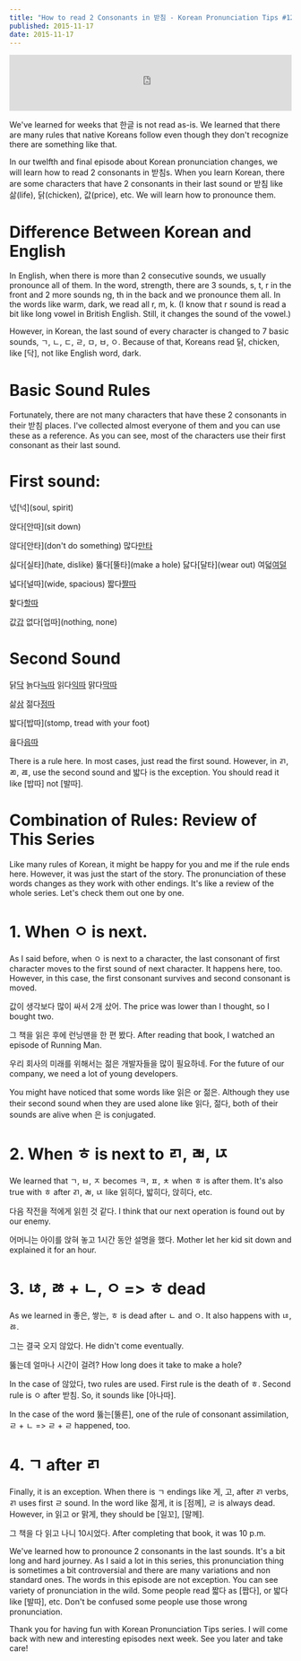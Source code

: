 ```yaml
---
title: "How to read 2 Consonants in 받침 - Korean Pronunciation Tips #12"
published: 2015-11-17
date: 2015-11-17
---
```

<iframe id="audio_iframe" src="https://www.podbean.com/media/player/q7wv9-5a457d?skin=11" width="100%" height="100" frameborder="0" scrolling="no"></iframe>

We've learned for weeks that 한글 is not read as-is. We learned that there are many rules that native Koreans follow even though they don't recognize there are something like that.

In our twelfth and final episode about Korean pronunciation changes, we will learn how to read 2 consonants in 받침s. When you learn Korean, there are some characters that have 2 consonants in their last sound or 받침 like 삶(life), 닭(chicken), 값(price), etc. We will learn how to pronounce them.

#  Difference Between Korean and English

In English, when there is more than 2 consecutive sounds, we usually pronounce all of them. In the word, strength, there are 3 sounds, s, t, r in the front and 2 more sounds ng, th in the back and we pronounce them all. In the words like warm, dark, we read all r, m, k. (I know that r sound is read a bit like long vowel in British English. Still, it changes the sound of the vowel.)

However, in Korean, the last sound of every character is changed to 7 basic sounds, ㄱ, ㄴ, ㄷ, ㄹ, ㅁ, ㅂ, ㅇ. Because of that, Koreans read 닭, chicken, like [닥], not like English word, dark.

#  Basic Sound Rules

Fortunately, there are not many characters that have these 2 consonants in their 받침 places. I've collected almost everyone of them and you can use these as a reference. As you can see, most of the characters use their first consonant as their last sound.

#  First sound:

넋[넉](soul, spirit)

앉다[안따](sit down)

않다[안타](don't do something)
많다[만타](many)

싫다[실타](hate, dislike)
뚫다[뚤타](make a hole)
닳다[달타](wear out)
여덟[여덜](eight)

넓다[널따](wide, spacious)
짧다[짤따](short)

핥다[할따](lick)

값[갑](price)
없다[업따](nothing, none)

#  Second Sound

닭[닥](chicken)
늙다[늑따](old)
읽다[익따](read)
맑다[막따](clear)

삶[삼](life)
젊다[점따](young)

밟다[밥따](stomp, tread with your foot)

읊다[읍따](recite)

There is a rule here. In most cases, just read the first sound. However, in ㄺ, ㄻ, ㄿ, use the second sound and 밟다 is the exception. You should read it like [밥따] not [발따].

#  Combination of Rules: Review of This Series

Like many rules of Korean, it might be happy for you and me if the rule ends here. However, it was just the start of the story. The pronunciation of these words changes as they work with other endings. It's like a review of the whole series. Let's check them out one by one.

#  1. When ㅇ is next.

As I said before, when ㅇ is next to a character, the last consonant of first character moves to the first sound of next character. It happens here, too. However, in this case, the first consonant survives and second consonant is moved.

값이 생각보다 많이 싸서 2개 샀어.
The price was lower than I thought, so I bought two.

그 책을 읽은 후에 런닝맨을 한 편 봤다.
After reading that book, I watched an episode of Running Man.

우리 회사의 미래를 위해서는 젊은 개발자들을 많이 필요하네.
For the future of our company, we need a lot of young developers.

You might have noticed that some words like 읽은 or 젊은. Although they use their second sound when they are used alone like 읽다, 젊다, both of their sounds are alive when 은 is conjugated.

#  2. When ㅎ is next to ㄺ, ㄼ, ㄵ

We learned that ㄱ, ㅂ, ㅈ becomes ㅋ, ㅍ, ㅊ when ㅎ is after them. It's also true with ㅎ after ㄺ, ㄼ, ㄵ like 읽히다, 밟히다, 앉히다, etc.

다음 작전을 적에게 읽힌 것 같다.
I think that our next operation is found out by our enemy.

어머니는 아이를 앉혀 놓고 1시간 동안 설명을 했다.
Mother let her kid sit down and explained it for an hour.

#  3. ㄶ, ㅀ + ㄴ, ㅇ =&gt; ㅎ dead

As we learned in 좋은, 쌓는, ㅎ is dead after ㄴ and ㅇ. It also happens with ㄶ, ㅀ.

그는 결국 오지 않았다.
He didn't come eventually.

뚫는데 얼마나 시간이 걸려?
How long does it take to make a hole?

In the case of 않았다, two rules are used. First rule is the death of ㅎ. Second rule is ㅇ after 받침. So, it sounds like [아나따].

In the case of the word 뚫는[뚤른], one of the rule of consonant assimilation, ㄹ + ㄴ =&gt; ㄹ + ㄹ happened, too.

#  4. ㄱ after ㄺ

Finally, it is an exception. When there is ㄱ endings like 게, 고, after ㄺ verbs, ㄺ uses first ㄹ sound. In the word like 젊게, it is [점께], ㄹ is always dead. However, in 읽고 or 맑게, they should be [일꼬], [말께].

그 책을 다 읽고 나니 10시었다.
After completing that book, it was 10 p.m.

We've learned how to pronounce 2 consonants in the last sounds. It's a bit long and hard journey. As I said a lot in this series, this pronunciation thing is sometimes a bit controversial and there are many variations and non standard ones. The words in this episode are not exception. You can see variety of pronunciation in the wild. Some people read 짧다 as [짭다], or 밟다 like [발따], etc. Don't be confused some people use those wrong pronunciation.

Thank you for having fun with Korean Pronunciation Tips series. I will come back with new and interesting episodes next week. See you later and take care!